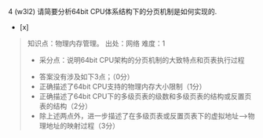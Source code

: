 4
(w3l2) 请简要分析64bit CPU体系结构下的分页机制是如何实现的.
- [x]  

> 知识点：物理内存管理。
> 出处：网络
> 难度：1
> + 采分点：说明64bit CPU架构的分页机制的大致特点和页表执行过程
> - 答案没有涉及如下3点；（0分）
> - 正确描述了64bit CPU支持的物理内存大小限制（1分）
> - 正确描述了64bit CPU下的多级页表的级数和多级页表的结构或反置页表的结构（2分）
> - 除上述两点外，进一步描述了在多级页表或反置页表下的虚拟地址-->物理地址的映射过程（3分）
